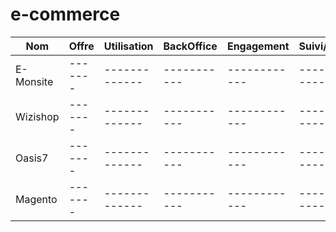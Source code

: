 # e-commerce


|     Nom       | Offre | Utilisation | BackOffice  | Engagement | Suivi/Conseil | Sécurité |
|---------------|-------|-------------| -----------|------------|---------------|----------|
|E-Monsite      |-------|-------------| -----------|------------|---------------|----------|
|Wizishop       |-------|-------------| -----------|------------|---------------|----------|
|Oasis7         |-------|-------------| -----------|------------|---------------|----------|
|Magento        |-------|-------------| -----------|------------|---------------|----------|
